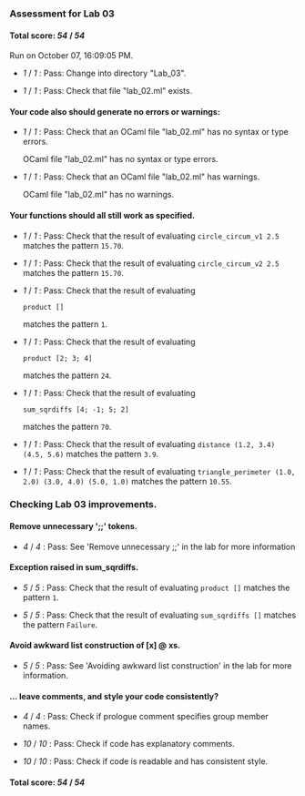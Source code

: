 ### Assessment for Lab 03

#### Total score: _54_ / _54_

Run on October 07, 16:09:05 PM.

+  _1_ / _1_ : Pass: Change into directory "Lab_03".

+  _1_ / _1_ : Pass: Check that file "lab_02.ml" exists.

#### Your code also should generate no errors or warnings:

+  _1_ / _1_ : Pass: Check that an OCaml file "lab_02.ml" has no syntax or type errors.

    OCaml file "lab_02.ml" has no syntax or type errors.



+  _1_ / _1_ : Pass: Check that an OCaml file "lab_02.ml" has warnings.

    OCaml file "lab_02.ml" has no warnings.



#### Your functions should all still work as specified.

+  _1_ / _1_ : Pass: Check that the result of evaluating `circle_circum_v1 2.5` matches the pattern `15.70`.

   



+  _1_ / _1_ : Pass: Check that the result of evaluating `circle_circum_v2 2.5` matches the pattern `15.70`.

   



+  _1_ / _1_ : Pass: 
Check that the result of evaluating
   ```
   product []
   ```
   matches the pattern `1`.

   




+  _1_ / _1_ : Pass: 
Check that the result of evaluating
   ```
   product [2; 3; 4]
   ```
   matches the pattern `24`.

   




+  _1_ / _1_ : Pass: 
Check that the result of evaluating
   ```
   sum_sqrdiffs [4; -1; 5; 2]
   ```
   matches the pattern `70`.

   




+  _1_ / _1_ : Pass: Check that the result of evaluating `distance (1.2, 3.4) (4.5, 5.6)` matches the pattern `3.9`.

   



+  _1_ / _1_ : Pass: Check that the result of evaluating `triangle_perimeter (1.0, 2.0) (3.0, 4.0) (5.0, 1.0)` matches the pattern `10.55`.

   



### Checking  Lab 03 improvements.

#### Remove unnecessary ';;' tokens.

+  _4_ / _4_ : Pass: See 'Remove unnecessary ;;' in the lab for more information

#### Exception raised in sum_sqrdiffs.

+  _5_ / _5_ : Pass: Check that the result of evaluating `product []` matches the pattern `1`.

   



+  _5_ / _5_ : Pass: Check that the result of evaluating `sum_sqrdiffs []` matches the pattern `Failure`.

   



#### Avoid awkward list construction of [x] @ xs.

+  _5_ / _5_ : Pass: See 'Avoiding awkward list construction' in the lab for more information.

#### ... leave comments, and style your code consistently?

+  _4_ / _4_ : Pass: Check if prologue comment specifies group member names.

    

+  _10_ / _10_ : Pass: Check if code has explanatory comments.

    

+  _10_ / _10_ : Pass: Check if code is readable and has consistent style.

    

#### Total score: _54_ / _54_

